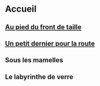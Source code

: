 # Accueil

## [Au pied du front de taille](https://github.com/MichelTerrier/Au-pied-du-front-de-taille/blob/main/README.md)

## [Un petit dernier pour la route](https://github.com/MichelTerrier/Un-petit-dernier-pour-la-route#readme)

## Sous les mamelles

## Le labyrinthe de verre

